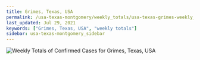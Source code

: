 ```yaml
---
title: Grimes, Texas, USA
permalink: /usa-texas-montgomery/weekly_totals/usa-texas-grimes-weekly_totals.html
last_updated: Jul 29, 2021
keywords: ["Grimes, Texas, USA", "weekly totals"]
sidebar: usa-texas-montgomery_sidebar
---
```


![Weekly Totals of Confirmed Cases for Grimes, Texas, USA](/covid_tracker/images/graphs/usa-texas-grimes-weekly_totals_graph.png)
